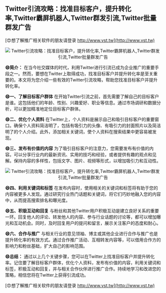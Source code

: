 ## **Twitter引流攻略：找准目标客户，提升转化率,Twitter霸屏机器人,Twitter群发引流,Twitter批量群发广告**

[😍想了解推广相关软件的朋友请登录 http://www.vst.tw](http://www.vst.tw)

 <center><img src="https://vst.tw/MP4/tuiguang/png/7.png" alt="Twitter引流攻略：找准目标客户，提升转化率,Twitter霸屏机器人,Twitter群发引流,Twitter批量群发广告"></center>

**😄简介：**
在当今社交媒体的时代，利用Twitter进行引流已成为企业推广的重要手段之一。然而，要想在Twitter上取得成功，找准目标客户并提升转化率是至关重要的。本文将为您介绍一些有效的Twitter引流攻略，帮助您找准目标客户并提升转化率。

**😄一、了解目标客户群体**
在开始Twitter引流之前，首先需要了解自己的目标客户是谁。这包括他们的年龄、性别、兴趣爱好、职业等信息。通过市场调研和数据分析，可以更加精准地定位目标客户群体。

**😄二、优化个人资料**
在Twitter上，个人资料是展示自己和吸引目标客户的重要窗口。确保个人资料简洁明了，包括有吸引力的头像、有吸引力的封面照片以及简洁明了的个人介绍。此外，添加相关关键词，使个人资料在搜索结果中更容易被发现。

**😄三、发布有价值的内容**
为了吸引目标客户的注意力，您需要发布有价值的内容。可以分享行业内的最新资讯、实用的技巧和经验，或者提供有趣的观点和见解。保持内容的多样性，包括文字、图片、视频等形式，以增加吸引力和互动性。

 <center><img src="https://vst.tw/MP4/tuiguang/png/3.png" alt="Twitter引流攻略：找准目标客户，提升转化率,Twitter霸屏机器人,Twitter群发引流,Twitter批量群发广告"></center>

**😄四、利用关键词和标签**
在发布内容时，使用相关的关键词和标签将有助于您的内容被更多人发现。通过研究行业热门话题和关键词，将它们巧妙地融入您的内容中，从而提高搜索排名和曝光度。

**😄五、积极互动和回复**
与粉丝和其他Twitter用户积极互动是建立良好关系的重要一环。回复他人的评论、转发他人的内容、参与行业话题的讨论等，都可以增加曝光和互动机会。同时，及时回复用户的提问和留言，展示关注客户的态度和耐心。

**😄六、合作与推广**
与相关行业的意见领袖、博主或其他企业进行合作与推广也是提升转化率的有效方式。通过合作推广活动、互相转发内容等，可以借用合作方的影响力和粉丝基础，扩大自己的影响范围。

**😄总结：**
通过以上几个关键步骤，您可以在Twitter上找准目标客户并提升转化率。记住要了解目标客户群体，优化个人资料，发布有价值的内容，利用关键词和标签，积极互动和回复，并与相关合作伙伴进行推广合作。持续地学习和改进您的策略，相信您将在Twitter上获得引流成功。

[😍想了解推广相关软件的朋友请登录 http://www.vst.tw](http://www.vst.tw)



